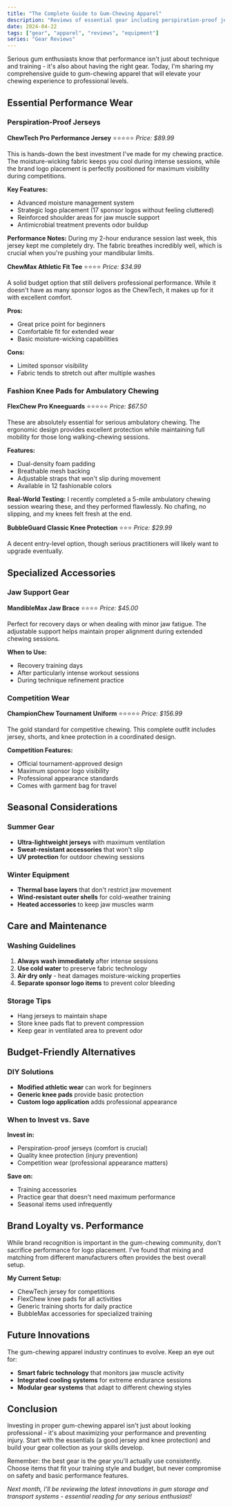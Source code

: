 ```yaml
---
title: "The Complete Guide to Gum-Chewing Apparel"
description: "Reviews of essential gear including perspiration-proof jerseys and fashion knee pads for serious ambulatory chewing enthusiasts."
date: 2024-04-22
tags: ["gear", "apparel", "reviews", "equipment"]
series: "Gear Reviews"
---
```


Serious gum enthusiasts know that performance isn't just about technique and training - it's also about having the right gear. Today, I'm sharing my comprehensive guide to gum-chewing apparel that will elevate your chewing experience to professional levels.

## Essential Performance Wear

### Perspiration-Proof Jerseys

**ChewTech Pro Performance Jersey** ⭐⭐⭐⭐⭐
*Price: $89.99*

This is hands-down the best investment I've made for my chewing practice. The moisture-wicking fabric keeps you cool during intense sessions, while the brand logo placement is perfectly positioned for maximum visibility during competitions.

**Key Features:**
- Advanced moisture management system
- Strategic logo placement (17 sponsor logos without feeling cluttered)
- Reinforced shoulder areas for jaw muscle support
- Antimicrobial treatment prevents odor buildup

**Performance Notes:**
During my 2-hour endurance session last week, this jersey kept me completely dry. The fabric breathes incredibly well, which is crucial when you're pushing your mandibular limits.

**ChewMax Athletic Fit Tee** ⭐⭐⭐⭐
*Price: $34.99*

A solid budget option that still delivers professional performance. While it doesn't have as many sponsor logos as the ChewTech, it makes up for it with excellent comfort.

**Pros:**
- Great price point for beginners
- Comfortable fit for extended wear
- Basic moisture-wicking capabilities

**Cons:**
- Limited sponsor visibility
- Fabric tends to stretch out after multiple washes

### Fashion Knee Pads for Ambulatory Chewing

**FlexChew Pro Kneeguards** ⭐⭐⭐⭐⭐
*Price: $67.50*

These are absolutely essential for serious ambulatory chewing. The ergonomic design provides excellent protection while maintaining full mobility for those long walking-chewing sessions.

**Features:**
- Dual-density foam padding
- Breathable mesh backing
- Adjustable straps that won't slip during movement
- Available in 12 fashionable colors

**Real-World Testing:**
I recently completed a 5-mile ambulatory chewing session wearing these, and they performed flawlessly. No chafing, no slipping, and my knees felt fresh at the end.

**BubbleGuard Classic Knee Protection** ⭐⭐⭐
*Price: $29.99*

A decent entry-level option, though serious practitioners will likely want to upgrade eventually.

## Specialized Accessories

### Jaw Support Gear

**MandibleMax Jaw Brace** ⭐⭐⭐⭐
*Price: $45.00*

Perfect for recovery days or when dealing with minor jaw fatigue. The adjustable support helps maintain proper alignment during extended chewing sessions.

**When to Use:**
- Recovery training days
- After particularly intense workout sessions
- During technique refinement practice

### Competition Wear

**ChampionChew Tournament Uniform** ⭐⭐⭐⭐⭐
*Price: $156.99*

The gold standard for competitive chewing. This complete outfit includes jersey, shorts, and knee protection in a coordinated design.

**Competition Features:**
- Official tournament-approved design
- Maximum sponsor logo visibility
- Professional appearance standards
- Comes with garment bag for travel

## Seasonal Considerations

### Summer Gear
- **Ultra-lightweight jerseys** with maximum ventilation
- **Sweat-resistant accessories** that won't slip
- **UV protection** for outdoor chewing sessions

### Winter Equipment
- **Thermal base layers** that don't restrict jaw movement
- **Wind-resistant outer shells** for cold-weather training
- **Heated accessories** to keep jaw muscles warm

## Care and Maintenance

### Washing Guidelines
1. **Always wash immediately** after intense sessions
2. **Use cold water** to preserve fabric technology
3. **Air dry only** - heat damages moisture-wicking properties
4. **Separate sponsor logo items** to prevent color bleeding

### Storage Tips
- Hang jerseys to maintain shape
- Store knee pads flat to prevent compression
- Keep gear in ventilated area to prevent odor

## Budget-Friendly Alternatives

### DIY Solutions
- **Modified athletic wear** can work for beginners
- **Generic knee pads** provide basic protection
- **Custom logo application** adds professional appearance

### When to Invest vs. Save
**Invest in:**
- Perspiration-proof jerseys (comfort is crucial)
- Quality knee protection (injury prevention)
- Competition wear (professional appearance matters)

**Save on:**
- Training accessories
- Practice gear that doesn't need maximum performance
- Seasonal items used infrequently

## Brand Loyalty vs. Performance

While brand recognition is important in the gum-chewing community, don't sacrifice performance for logo placement. I've found that mixing and matching from different manufacturers often provides the best overall setup.

**My Current Setup:**
- ChewTech jersey for competitions
- FlexChew knee pads for all activities
- Generic training shorts for daily practice
- BubbleMax accessories for specialized training

## Future Innovations

The gum-chewing apparel industry continues to evolve. Keep an eye out for:
- **Smart fabric technology** that monitors jaw muscle activity
- **Integrated cooling systems** for extreme endurance sessions
- **Modular gear systems** that adapt to different chewing styles

## Conclusion

Investing in proper gum-chewing apparel isn't just about looking professional - it's about maximizing your performance and preventing injury. Start with the essentials (a good jersey and knee protection) and build your gear collection as your skills develop.

Remember: the best gear is the gear you'll actually use consistently. Choose items that fit your training style and budget, but never compromise on safety and basic performance features.

*Next month, I'll be reviewing the latest innovations in gum storage and transport systems - essential reading for any serious enthusiast!*